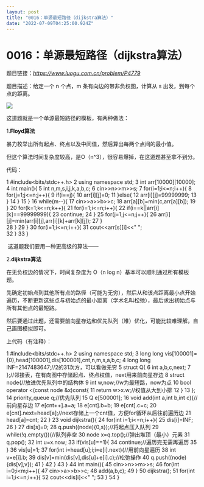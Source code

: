 ```yaml
---
layout: post
title: "0016：单源最短路径（dijkstra算法）"
date: "2022-07-09T04:25:00.924Z"
---
```

0016：单源最短路径（dijkstra算法）
=======================

题目链接：_https://www.luogu.com.cn/problem/P4779_

题目描述：给定一个 n 个点，m 条有向边的带非负权图，计算从 s 出发，到每个点的距离。

![](https://img2022.cnblogs.com/blog/2758312/202207/2758312-20220709105013330-862045921.png)

这道题就是一个单源最短路径的模板，有两种做法：  

1.**Floyd算法**

暴力枚举出所有起点、终点以及中间值，然后算出每两个点间的最小值。

但这个算法时间复杂度较高，是O（n^3），很容易爆掉，在这道题甚至拿不到分。

代码：

 1 #include<bits/stdc++.h>
 2 using namespace std; 3 int arr\[10000\]\[10000\];
 4 int main(){ 5     int n,m,s,i,j,k,a,b,c; 6     cin>>n>>m>>s;
 7     for(i=1;i<=n;i++){
 8         for(j=1;j<=n;j++){
 9             if(i==j){
10                 arr\[i\]\[j\]=0;
11             }else{
12                 arr\[i\]\[j\]=99999999;
13 }
14 }
15 }
16     while(m--){
17         cin>>a>>b>>c;
18         arr\[a\]\[b\]=min(c,arr\[a\]\[b\]);
19 }
20     for(k=1;k<=n;k++){
21         for(i=1;i<=n;i++){
22             if(i==k||arr\[i\]\[k\]==99999999){
23                 continue;
24 }
25             for(j=1;j<=n;j++){
26                 arr\[i\]\[j\]=min(arr\[i\]\[j\],arr\[i\]\[k\]+arr\[k\]\[j\]);
27 }    
28 }
29 }
30     for(i=1;i<=n;i++){
31         cout<<arr\[s\]\[i\]<<" ";    
32 }
33 }

 这道题我们要用一种更高级的算法——

2.**dijkstra算法**  

在无负权边的情况下，时间复杂度为 O（n log n）基本可以顺利通过所有模板题。

先确定初始点到其他所有点的路径（可能为无穷），然后从和该点距离最小点开始遍历，不断更新这些点与初始点的最小距离（学术名叫松弛），最后求出初始点与所有其他点的最短路。

然后要通过此题，还需要前向星存边和优先队列（堆）优化，可能比较难理解，自己画图模拟即可。

上代码（有注释）：

 1 #include<bits/stdc++.h>
 2 using namespace std; 3 long long vis\[100001\]={0},head\[100001\],dis\[100001\],cnt,n,m,s,a,b,c;
 4 long long INF=2147483647;//2的31次方，可以看做无穷 
 5 struct Q{ 6     int a,b,c,next; 7 };//邻接表，在有向图中存储起点、终点权值，next用来前向星存边 
 8 struct node{//放进优先队列中的结构体 
 9     int w,now;//w为最短路，now为点 
10     bool operator <(const node &x)const{
11         return w>x.w;//权值从大到小排 
12 }
13 };
14 priority\_queue<node> q;//优先队列 
15 Q e\[500001\];
16 void add(int a,int b,int c){//前向星存边 
17     e\[cnt++\].a=a;
18     e\[cnt\].b=b;
19     e\[cnt\].c=c;
20     e\[cnt\].next=head\[a\];//next存储上一个cnt值，方便for循环从后往前遍历边 
21     head\[a\]=cnt;
22 } 
23 void dijkstra(){
24     for(int i=1;i<=n;i++){
25         dis\[i\]=INF;
26 }
27     dis\[s\]=0;
28     q.push((node){0,s});//将起点压入队列 
29     while(!q.empty()){//队列非空 
30         node x=q.top();//弹出堆顶（最小）元素 
31 q.pop();
32         int u=x.now;
33         if(vis\[u\]==1){
34             continue;//遍历完无需再遍历 
35 }
36         vis\[u\]=1;
37         for(int i=head\[u\];i;i=e\[i\].next){//用前向星遍历 
38             int v=e\[i\].b; 
39             dis\[v\]=min(dis\[v\],dis\[u\]+e\[i\].c);//松弛操作 
40 q.push((node){dis\[v\],v});
41 }
42 }
43 }
44 int main(){
45     cin>>n>>m>>s;
46     for(int i=0;i<m;i++){
47         cin>>a>>b>>c;
48 add(a,b,c);
49 }
50 dijkstra(); 
51     for(int i=1;i<=n;i++){
52         cout<<dis\[i\]<<" ";
53 }
54 }